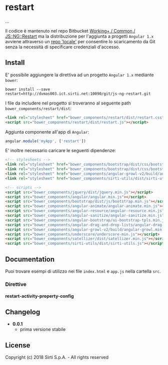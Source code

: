 # restart

...

Il codice è mantenuto nel repo Bitbucket [Working+ / Common / JS::NG::Restart](https://bitbucket.org/SirtiWPL/js-ng-restart.git)
ma la distribuzione per l'aggiunta a progetti `Angular 1.x` avviene attraverso
un [repo 'locale'](http://dvmas003.ict.sirti.net:10090/git/js-ng-restart.git) per
consentire lo scaricamento da Git senza la necessità di specificare credenziali d'accesso.

## Install

E' possibile aggiungere la direttiva ad un progetto `Angular 1.x` mediante `bower`:

```shell
bower install --save restart=http://dvmas003.ict.sirti.net:10090/git/js-ng-restart.git
```

I file da includere nel progetto si troveranno al seguente path `bower_components/restart/dist`:

```html
<link rel="stylesheet" href="bower_components/restart/dist/restart.css">
<script src="bower_components/restart/dist/restart.js"></script>
```

Aggiunta componente all'app di `Angular`:

```javascript
angular.module('myApp', ['restart'])
```

E' inoltre necessario caricare le seguenti dipendenze:

```html
<!-- stylesheets -->
<link rel="stylesheet" href="bower_components/bootstrap/dist/css/bootstrap.min.css">
<link rel="stylesheet" href="bower_components/bootstrap/dist/css/bootstrap-theme.min.css">
<link rel="stylesheet" href="bower_components/angular-growl-v2/build/angular-growl.min.css">
<link rel="stylesheet" href="bower_components/sirti-utils/dist/sirti-utils.css">

<!-- scripts -->
<script src="bower_components/jquery/dist/jquery.min.js"></script>
<script src="bower_components/angular/angular.min.js"></script>
<script src="bower_components/bootstrap/dist/js/bootstrap.min.js"></script>
<script src="bower_components/angular-animate/angular-animate.min.js"></script>
<script src="bower_components/angular-resource/angular-resource.min.js"></script>
<script src="bower_components/angular-sanitize/angular-sanitize.min.js"></script>
<script src="bower_components/angular-bootstrap/ui-bootstrap-tpls.min.js"></script>
<script src="bower_components/angular-drag-and-drop-lists/angular-drag-and-drop-lists.min.js"></script>
<script src="bower_components/angular-growl-v2/build/angular-growl.min.js"></script>
<script src="bower_components/underscore/underscore-min.js"></script>
<script src="bower_components/satellizer/dist/satellizer.min.js"></script>
<script src="bower_components/sirti-utils/dist/sirti-utils.js"></script>
```

## Documentation

Puoi trovare esempi di utilizzo nei file `index.html` e `app.js` nella cartella `src`.

### Direttive

#### restart-activity-property-config

## Changelog

* **0.0.1**
    * prima versione stabile

## License

Copyright (c) 2018 Sirti S.p.A. - All rights reserved
